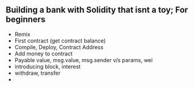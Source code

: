 ## Building a bank with Solidity that isnt a toy; For beginners

* Remix
* First contract (get contract balance)
* Compile, Deploy, Contract Address
* Add money to contract
* Payable value, msg.value, msg.sender v/s params, wei
* introducing block, interest
* withdraw, transfer
* 
